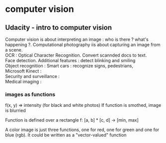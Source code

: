 # computer vision

## Udacity - intro to computer vision

Computer vision is about interpreting an image : who is there ? what's happening ?. Computational photography iis about capturing an image from a scene.   
OCR : Optical Character Recognition. Convert scannded docs to text.   
Face detection. Additional features : detect blinking and smiling  
Object recognition : 
Smart cars : recognize signs, pedestrians,   
Microsoft Kinect :  
Security and surveillance :    
Medical imaging :   

### images as functions
f(x, y) => intensity (for black and white photos)
If function is smothed, image is blurried  

Function is defined over a rectangle
f: [a, b] * [c, d] -> [min, max]

A color image is just three functions, one for red, one for green and one for blue (rgb). It could be written as a "vector-valued" function



